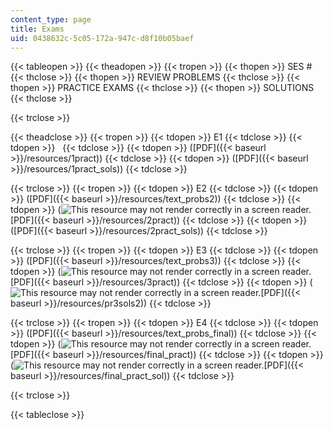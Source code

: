 ```yaml
---
content_type: page
title: Exams
uid: 0438632c-5c05-172a-947c-d8f10b05baef
---
```


{{< tableopen >}}
{{< theadopen >}}
{{< tropen >}}
{{< thopen >}}
SES #
{{< thclose >}}
{{< thopen >}}
REVIEW PROBLEMS
{{< thclose >}}
{{< thopen >}}
PRACTICE EXAMS
{{< thclose >}}
{{< thopen >}}
SOLUTIONS
{{< thclose >}}

{{< trclose >}}

{{< theadclose >}}
{{< tropen >}}
{{< tdopen >}}
E1
{{< tdclose >}}
{{< tdopen >}}
 
{{< tdclose >}}
{{< tdopen >}}
([PDF]({{< baseurl >}}/resources/1pract))
{{< tdclose >}}
{{< tdopen >}}
([PDF]({{< baseurl >}}/resources/1pract_sols))
{{< tdclose >}}

{{< trclose >}}
{{< tropen >}}
{{< tdopen >}}
E2
{{< tdclose >}}
{{< tdopen >}}
([PDF]({{< baseurl >}}/resources/text_probs2))
{{< tdclose >}}
{{< tdopen >}}
(![This resource may not render correctly in a screen reader.](/images/inacessible.gif)[PDF]({{< baseurl >}}/resources/2pract))
{{< tdclose >}}
{{< tdopen >}}
([PDF]({{< baseurl >}}/resources/2pract_sols))
{{< tdclose >}}

{{< trclose >}}
{{< tropen >}}
{{< tdopen >}}
E3
{{< tdclose >}}
{{< tdopen >}}
([PDF]({{< baseurl >}}/resources/text_probs3))
{{< tdclose >}}
{{< tdopen >}}
(![This resource may not render correctly in a screen reader.](/images/inacessible.gif)[PDF]({{< baseurl >}}/resources/3pract))
{{< tdclose >}}
{{< tdopen >}}
(![This resource may not render correctly in a screen reader.](/images/inacessible.gif)[PDF]({{< baseurl >}}/resources/pr3sols2))
{{< tdclose >}}

{{< trclose >}}
{{< tropen >}}
{{< tdopen >}}
E4
{{< tdclose >}}
{{< tdopen >}}
([PDF]({{< baseurl >}}/resources/text_probs_final))
{{< tdclose >}}
{{< tdopen >}}
(![This resource may not render correctly in a screen reader.](/images/inacessible.gif)[PDF]({{< baseurl >}}/resources/final_pract))
{{< tdclose >}}
{{< tdopen >}}
(![This resource may not render correctly in a screen reader.](/images/inacessible.gif)[PDF]({{< baseurl >}}/resources/final_pract_sol))
{{< tdclose >}}

{{< trclose >}}

{{< tableclose >}}